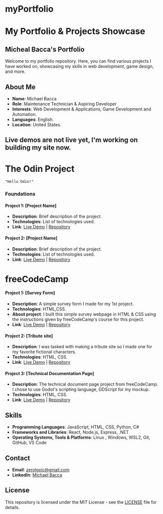# myPortfolio

# My Portfolio & Projects Showcase


## Micheal Bacca's Portfolio

Welcome to my portfolio repository. Here, you can find various projects I have worked on, showcasing my skills in web development, game design, and more.

## About Me
- **Name**: Michael Bacca
- **Role**: Maintenance Technician & Aspiring Developer
- **Interests**: Web Development & Applications, Game Development and Automation.
- **Languages**: English.
- **Location**: United States.

## Live demos are not live yet, I'm working on building my site now.
# The Odin Project

    "Hello Odin!"

### Foundations    
#### Project 1: [Project Name]
- **Description**: Brief description of the project.
- **Technologies**: List of technologies used.
- **Link**: [Live Demo](#) | [Repository](#)

#### Project 2: [Project Name]
- **Description**: Brief description of the project.
- **Technologies**: List of technologies used.
- **Link**: [Live Demo](#) | [Repository](#)

# freeCodeCamp

#### Project 1: [Survey Form]
- **Description**: A simple survey form I made for my 1st project.
- **Technologies**: HTML,CSS.
- **About project**: I built this simple survey webpage in HTML & CSS using the instructions given by freeCodeCamp's course for this project. 
- **Link**: [Live Demo](#) | [Repository](https://github.com/Zerolxgic/myPortfolio)

#### Project 2: [Tribute site]
- **Description**: I was tasked with making a tribute site so I made one for my favorite fictional characters.
- **Technologies**: HTML, CSS.
- **Link**: [Live Demo](#) | [Repository](https://github.com/Zerolxgic/myPortfolio/tree/main/freeCodeCamp_Tribute_Site_project)

#### Project 3: [Technical Documentation Page]
- **Description**: The technical document page project from freeCodeCamp. I chose to use Godot's scripting language, GDScript for my mockup. 
- **Technologies**: HTML, CSS.
- **Link**: [Live Demo](#) | [Repository](https://github.com/Zerolxgic/myPortfolio/tree/main/freeCodeCamp_Technical_Documentation_Page)

## Skills
- **Programming Languages**: JavaScript, HTML, CSS, Python, C#
- **Frameworks and Libraries**: React, Node.js, Express, .NET
- **Operating Systems, Tools & Platforms**: Linux , Windows, WSL2, Git, GitHub, VS Code 

## Contact
- **Email**: [zerolgxic@gmail.com](mailto:zerolgxic@gmail.com)
- **LinkedIn**: [Michael Bacca ](https://www.linkedin.com/in/michael-bacca/)


## License
This repository is licensed under the MIT License - see the [LICENSE](LICENSE) file for details.
